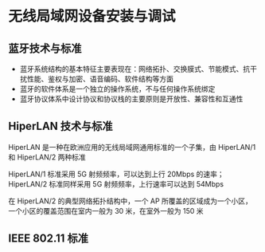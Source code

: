 # 无线局域网设备安装与调试

## 蓝牙技术与标准

* 蓝牙系统结构的基本特征主要表现在：网络拓扑、交换膜式、节能模式、抗干扰性能、鉴权与加密、语音编码、软件结构等方面
* 蓝牙的软件体系是一个独立的操作系统，不与任何操作系统绑定
* 蓝牙协议体系中设计协议和协议栈的主要原则是开放性、兼容性和互通性

## HiperLAN 技术与标准

HiperLAN 是一种在欧洲应用的无线局域网通用标准的一个子集，由 HiperLAN/1 和 HiperLAN/2 两种标准

HiperLAN/1 标准采用 5G 射频频率，可以达到上行 20Mbps 的速率；HiperLAN/2 标准同样采用 5G 射频频率，上行速率可以达到 54Mbps

在 HiperLAN/2 的典型网络拓扑结构中，一个 AP 所覆盖的区域成为一个小区，一个小区的覆盖范围在室内一般为 30 米，在室外一般为 150 米

## IEEE 802.11 标准
